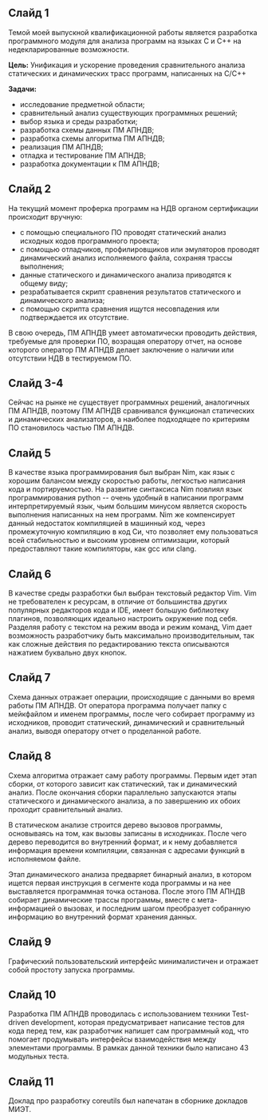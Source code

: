 ## Слайд 1

Темой моей выпускной квалификационной работы является
разработка программного модуля для анализа программ на
языках C и C++ на недекларированные возможности.


**Цель:** Унификация и ускорение проведения сравнительного анализа статических
и динамических трасс программ, написанных на C/C++

**Задачи:**

 - исследование предметной области;
 - сравнительный анализ существующих программных решений;
 - выбор языка и среды разработки;
 - разработка схемы данных ПМ АПНДВ;
 - разработка схемы алгоритма ПМ АПНДВ;
 - реализация ПМ АПНДВ;
 - отладка и тестирование ПМ АПНДВ;
 - разработка документации к ПМ АПНДВ;

## Слайд 2

На текущий момент проферка программ на НДВ органом сертификации происходит вручную:

 - с помощью специального ПО проводят статический анализ исходных кодов программного проекта;
 - с помощью отладчиков, профилировщиков или эмуляторов проводят динамический анализ исполняемого файла, сохраняя трассы выполнения;
 - данные статического и динамического анализа приводятся к общему виду;
 - резрабатывается скрипт сравнения результатов статического и динамического анализа;
 - с помощью скрипта сравнения ищутся несовпадения или подтверждается их отсутствие.

В свою очередь, ПМ АПНДВ умеет автоматически проводить действия, требуемые для проверки ПО, возращая оператору отчет,
на основе которого оператор ПМ АПНДВ делает заключение о наличии или отсутствии НДВ в тестируемом ПО.

## Слайд 3-4

Сейчас на рынке не существует программных решений, аналогичных ПМ АПНДВ, поэтому
ПМ АПНДВ сравнивался функционал статических и динамических анализаторов, а
наиболее подходящее по критериям ПО становилось частью ПМ АПНДВ.

## Слайд 5

В качестве языка программирования был выбран Nim, как язык с хорошим балансом между скоростью работы,
легкостью написания кода и портируемостью. На развитие синтаксиса Nim повлиял язык программирования
python -- очень удобный в написании программ интерпретируемый язык, чьим большим минусом является скорость выполнения
написанных на нем программ. Nim же компенсирует данный недостаток компиляцией в машинный код, через
промежуточную компиляцию в код Си, что позволяет ему пользоваться всей стабильностью и высоким уровнем
оптимизации, который предоставляют такие компиляторы, как gcc или clang.

## Слайд 6

В качестве среды разработки был выбран текстовый редактор Vim. Vim не требователен к ресурсам, в отличие
от большинства других популярных редакторов кода и IDE, имеет большую библиотеку плагинов, позволяющих
идеально настроить окружение под себя. Разделяя работу с текстом на режим ввода и режим команд, Vim дает возможность
разработчику быть максимально производительным, так как сложные действия по редактированию текста описываются нажатием
буквально двух кнопок.

## Слайд 7

Схема данных отражает операции, происходящие с данными во время работы ПМ АПНДВ.
От оператора программа получает папку с мейкфайлом и именем программы, 
после чего собирает программу из исходников, проводит статический, динамический 
и сравнительный анализ, выводя оператору отчет о проделанной работе.

## Слайд 8

Схема алгоритма отражает саму работу программы. Первым идет этап сборки, от которого зависит
как статический, так и динамический анализ. После окончания сборки параллельно запускаются
этапы статического и динамического анализа, а по завершению их обоих проходит сравнительный анализ.

В статическом анализе строится дерево вызовов программы, основываясь на том, как вызовы записаны в исходниках.
После чего дерево переводится во внутренний формат, и к нему добавляется информация времени компиляции, связанная
с адресами функций в исполняемом файле.

Этап динамического анализа предваряет бинарный анализ, в котором ищется первая инструкция в сегменте кода программы
и на нее выставляется программная точка останова. После этого ПМ АПНДВ собирает динамические трассы программы, вместе
с мета-информацией о вызовах, и последним шагом преобразует собранную информацию во внутренний формат хранения данных.

## Слайд 9

Графический пользовательский интерфейс минималистичен и отражает собой простоту запуска программы.

## Слайд 10

Разработка ПМ АПНДВ проводилась с использованием техники Test-driven development,
которая предусматривает написание тестов для кода перед тем, как разработчик напишет
сам программный код, что помогает продумывать интерфейсы взаимодействия между элементами программы.
В рамках данной техники было написано 43 модульных теста.

## Слайд 11

Доклад про разработку coreutils был напечатан в сборнике докладов МИЭТ.
